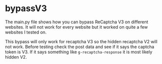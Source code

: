 # bypassV3

The main.py file shows how you can bypass ReCaptcha V3 on different websites. It will not work for every website but it worked on quite a few websites I tested on.

This bypass will only work for recaptcha V3 so the hidden recaptcha V2 will not work. Before testing check the post data and see if it says the captcha token is V3.
If it says something like `g-recaptcha-response` it is most likely hidden V2.
